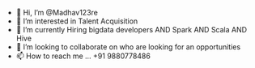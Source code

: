 - 👋 Hi, I’m @Madhav123re
- 👀 I’m interested in Talent Acquisition
- 🌱 I’m currently  Hiring bigdata developers AND Spark AND Scala AND Hive
- 💞️ I’m looking to collaborate on who are looking for an opportunities
- 📫 How to reach me ... +91 9880778486

<!---
Madhav123re/Madhav123re is a ✨ special ✨ repository because its `README.md` (this file) appears on your GitHub profile.
You can click the Preview link to take a look at your changes.
--->
